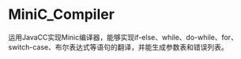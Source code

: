 # MiniC_Compiler
运用JavaCC实现Minic编译器，能够实现if-else、while、do-while、for、switch-case、布尔表达式等语句的翻译，并能生成参数表和错误列表。
